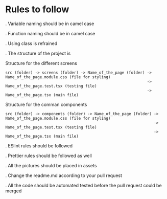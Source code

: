 # Rules to follow 

. Variable naming should be in camel case 

. Function naming should be in camel case

. Using class is refrained 

. The structure of the project is 

 Structure for the different screens

    src (folder) -> screens (folder) -> Name_of_the_page (folder) -> Name_of_the_page.module.css (file for styling)
                                                                  -> Name_of_the_page.test.tsx (testing file)
                                                                  -> Name_of_the_page.tsx (main file)
 
 Structure for the comman components
    
    src (folder) -> components (folder) -> Name_of_the_page (folder) -> Name_of_the_page.module.css (file for styling)
                                                                     -> Name_of_the_page.test.tsx (testing file)
                                                                     -> Name_of_the_page.tsx (main file)

. ESlint rules should be followed

. Prettier rules should be followed as well

. All the pictures should be placed in assets 

. Change the readme.md according to your pull request

. All the code should be automated tested before the pull request could be merged 